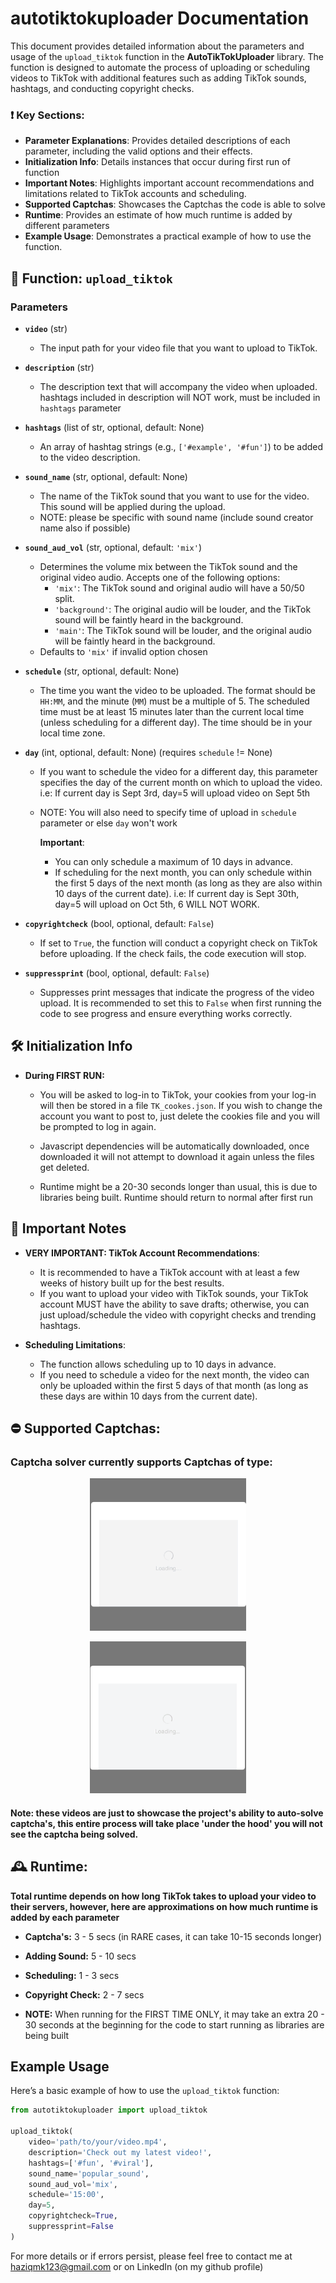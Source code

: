 # autotiktokuploader Documentation

This document provides detailed information about the parameters and usage of the `upload_tiktok` function in the **AutoTikTokUploader** library. The function is designed to automate the process of uploading or scheduling videos to TikTok with additional features such as adding TikTok sounds, hashtags, and conducting copyright checks.

### ❗ Key Sections:

- **Parameter Explanations**: Provides detailed descriptions of each parameter, including the valid options and their effects.
- **Initialization Info**: Details instances that occur during first run of function
- **Important Notes**: Highlights important account recommendations and limitations related to TikTok accounts and scheduling.
- **Supported Captchas**: Showcases the Captchas the code is able to solve
- **Runtime**: Provides an estimate of how much runtime is added by different parameters
- **Example Usage**: Demonstrates a practical example of how to use the function.

## 📜 Function: `upload_tiktok`

### Parameters

- **`video`** (str)
  - The input path for your video file that you want to upload to TikTok.
  
- **`description`** (str)
  - The description text that will accompany the video when uploaded. hashtags included in description will NOT work, must be included in `hashtags` parameter

- **`hashtags`** (list of str, optional, default: None)
  - An array of hashtag strings (e.g., `['#example', '#fun']`) to be added to the video description.

- **`sound_name`** (str, optional, default: None)
  - The name of the TikTok sound that you want to use for the video. This sound will be applied during the upload.
  - NOTE: please be specific with sound name (include sound creator name also if possible)

- **`sound_aud_vol`** (str, optional, default: `'mix'`)
  - Determines the volume mix between the TikTok sound and the original video audio. Accepts one of the following options:
    - `'mix'`: The TikTok sound and original audio will have a 50/50 split.
    - `'background'`: The original audio will be louder, and the TikTok sound will be faintly heard in the background.
    - `'main'`: The TikTok sound will be louder, and the original audio will be faintly heard in the background.
  - Defaults to `'mix'` if invalid option chosen

- **`schedule`** (str, optional, default: None)
  - The time you want the video to be uploaded. The format should be `HH:MM`, and the minute (`MM`) must be a multiple of 5. The scheduled time must be at least 15 minutes later than the current local time (unless scheduling for a different day). The time should be in your local time zone.

- **`day`** (int, optional, default: None) (requires `schedule` != None)
  - If you want to schedule the video for a different day, this parameter specifies the day of the current month on which to upload the video. i.e: If current day is Sept 3rd, day=5 will upload video on Sept 5th
  - NOTE: You will also need to specify time of upload in `schedule` parameter or else `day` won't work

    **Important**:
    - You can only schedule a maximum of 10 days in advance.
    - If scheduling for the next month, you can only schedule within the first 5 days of the next month (as long as they are also within 10 days of the current date). i.e: If current day is Sept 30th, day=5 will upload on Oct 5th, 6 WILL NOT WORK.

- **`copyrightcheck`** (bool, optional, default: `False`)
  - If set to `True`, the function will conduct a copyright check on TikTok before uploading. If the check fails, the code execution will stop.

- **`suppressprint`** (bool, optional, default: `False`)
  - Suppresses print messages that indicate the progress of the video upload. It is recommended to set this to `False` when first running the code to see progress and ensure everything works correctly.


## 🛠️ Initialization Info

- **During FIRST RUN:** 

  - You will be asked to log-in to TikTok, your cookies from your log-in will then be stored in a file `TK_cookes.json`. If you wish to change the account you want to post to, just delete the cookies file and you will be prompted to log in again.

  - Javascript dependencies will be automatically downloaded, once downloaded it will not attempt to download it again unless the files get deleted.
  
  - Runtime might be a 20-30 seconds longer than usual, this is due to libraries being built. Runtime should return to normal after first run


## 📝 Important Notes

- **VERY IMPORTANT: TikTok Account Recommendations**:
  - It is recommended to have a TikTok account with at least a few weeks of history built up for the best results.
  - If you want to upload your video with TikTok sounds, your TikTok account MUST have the ability to save drafts; otherwise, you can just upload/schedule the video with copyright checks and trending hashtags.

- **Scheduling Limitations**:
  - The function allows scheduling up to 10 days in advance.
  - If you need to schedule a video for the next month, the video can only be uploaded within the first 5 days of that month (as long as these days are within 10 days from the current date).

## ⛔ Supported Captchas:

### Captcha solver currently supports Captchas of type:
<p align="center">
  <img src="READMEimage/Captcha1.gif" alt="" width="250" loop=infinite/>
</p>

<p align="center">
  <img src="READMEimage/2ndCaptcha.gif" alt="" width="250" loop=infinite/>
</p>

#### Note: these videos are just to showcase the project's ability to auto-solve captcha's, this entire process will take place 'under the hood' you will not see the captcha being solved.

## 🕰️ Runtime:
**Total runtime depends on how long TikTok takes to upload your video to their servers, however, here are approximations on how much runtime is added by each parameter**

- **Captcha's:** 3 - 5 secs (in RARE cases, it can take 10-15 seconds longer)
- **Adding Sound:** 5 - 10 secs
- **Scheduling:** 1 - 3 secs
- **Copyright Check:** 2 - 7 secs

- **NOTE:** When running for the FIRST TIME ONLY, it may take an extra 20 - 30 seconds at the beginning for the code to start running as libraries are being built


## Example Usage

Here’s a basic example of how to use the `upload_tiktok` function:

```python
from autotiktokuploader import upload_tiktok

upload_tiktok(
    video='path/to/your/video.mp4',
    description='Check out my latest video!',
    hashtags=['#fun', '#viral'],
    sound_name='popular_sound',
    sound_aud_vol='mix',
    schedule='15:00',
    day=5,
    copyrightcheck=True,
    suppressprint=False
)
```

For more details or if errors persist, please feel free to contact me at haziqmk123@gmail.com or on LinkedIn (on my github profile)
